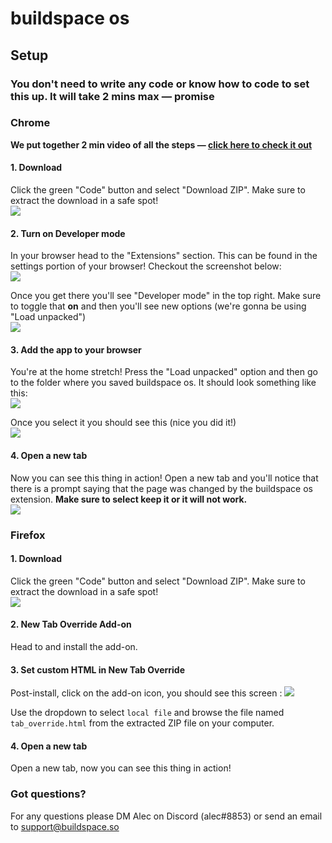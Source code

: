 # buildspace os

## Setup
### You don't need to write any code or know how to code to set this up. It will take 2 mins max — promise

### Chrome

**We put together 2 min video of all the steps — [click here to check it out](https://www.loom.com/share/8fa37295dc6d47fd945b348dab52fda1)**

#### 1. Download
Click the green "Code" button and select "Download ZIP". Make sure to extract the download in a safe spot!<br>
![](https://i.imgur.com/TlzzORw.png)

#### 2. Turn on Developer mode
In your browser head to the "Extensions" section. This can be found in the settings portion of your browser! Checkout the screenshot below:<br>
![](https://i.imgur.com/igEIfnt.png)

Once you get there you'll see "Developer mode" in the top right. Make sure to toggle that **on** and then you'll see new options (we're gonna be using "Load unpacked")<br>
![](https://i.imgur.com/l8GLD4b.png)

#### 3. Add the app to your browser
You're at the home stretch! Press the "Load unpacked" option and then go to the folder where you saved buildspace os. It should look something like this:<br>
![](https://i.imgur.com/ztCAc8i.png)

Once you select it you should see this (nice you did it!)<br>
![](https://i.imgur.com/VmpDMFq.png)

#### 4. Open a new tab
Now you can see this thing in action! Open a new tab and you'll notice that there is a prompt saying that the page was changed by the buildspace os extension. **Make sure to select keep it or it will not work.**<br>
![](https://i.imgur.com/UtvBBmW.png)

### Firefox

#### 1. Download
Click the green "Code" button and select "Download ZIP". Make sure to extract the download in a safe spot!<br>
![](https://i.imgur.com/TlzzORw.png)

#### 2. New Tab Override Add-on
Head to [](https://addons.mozilla.org/firefox/addon/new-tab-override/) and install the add-on.

#### 3. Set custom HTML in New Tab Override
Post-install, click on the add-on icon, you should see this screen :
![](https://i.imgur.com/9hsdqt3.png)

Use the dropdown to select `local file` and browse the file named `tab_override.html` from the extracted ZIP file on your computer.

#### 4. Open a new tab
Open a new tab, now you can see this thing in action!

### Got questions?
For any questions please DM Alec on Discord (alec#8853) or send an email to support@buildspace.so
